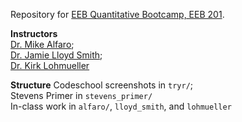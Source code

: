 Repository for [EEB Quantitative Bootcamp, EEB 201](http://michaelalfaro.github.io/eeb201/). 

**Instructors**  
  [Dr. Mike Alfaro](https://www.eeb.ucla.edu/indivfaculty.php?FacultyKey=10361);   
  [Dr. Jamie Lloyd Smith](https://www.eeb.ucla.edu/indivfaculty.php?FacultyKey=10440);  
  [Dr. Kirk Lohmueller](https://www.eeb.ucla.edu/Faculty/Lohmueller/)  


**Structure**
Codeschool screenshots in `tryr/`;  
Stevens Primer in `stevens_primer/`  
In-class work in `alfaro/`, `lloyd_smith`, and `lohmueller`  

